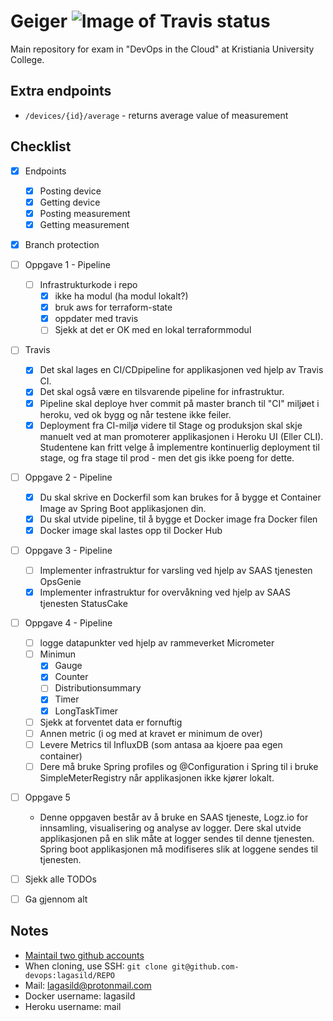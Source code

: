 # Geiger ![Image of Travis status](https://travis-ci.org/lagasild/geiger.svg?branch=master)
Main repository for exam in "DevOps in the Cloud" at Kristiania University College. 

## Extra endpoints 
* `/devices/{id}/average` - returns average value of measurement 

## Checklist 
- [X] Endpoints 
    - [X] Posting device 
    - [X] Getting device 
    - [X] Posting measurement
    - [X] Getting measurement
- [X] Branch protection 
- [ ] Oppgave 1 - Pipeline
    - [ ] Infrastrukturkode i repo 
        - [X] ikke ha modul (ha modul lokalt?) 
        - [X] bruk aws for terraform-state
        - [X] oppdater med travis 
        - [ ] Sjekk at det er OK med en lokal terraformmodul
- [ ] Travis 
    - [X] Det skal lages en CI/CDpipeline for applikasjonen ved hjelp av Travis CI.
    - [X] Det skal også være en tilsvarende pipeline for infrastruktur.
    - [X] Pipeline skal deploye hver commit på master branch til "CI" miljøet i heroku, ved ok bygg og når testene ikke feiler.
    - [X] Deployment fra CI-miljø videre til Stage og produksjon skal skje manuelt ved at man promoterer applikasjonen i Heroku UI (Eller CLI). Studentene kan fritt velge å implementre kontinuerlig deployment til stage, og fra stage til prod - men det gis ikke poeng for dette.
- [ ] Oppgave 2 - Pipeline
    - [X] Du skal skrive en Dockerfil som kan brukes for å bygge et Container Image av Spring Boot applikasjonen din.
    - [X] Du skal utvide pipeline, til å bygge et Docker image fra Docker filen
    - [X] Docker image skal lastes opp til Docker Hub
- [ ] Oppgave 3 - Pipeline
    - [ ] Implementer infrastruktur for varsling ved hjelp av SAAS tjenesten OpsGenie
    - [X] Implementer infrastruktur for overvåkning ved hjelp av SAAS tjenesten StatusCake
- [ ] Oppgave 4 - Pipeline
     - [ ] logge datapunkter ved hjelp av rammeverket Micrometer
     - [ ] Minimun 
        - [X] Gauge
        - [X] Counter
        - [ ] Distributionsummary 
        - [X] Timer 
        - [X] LongTaskTimer 
    - [ ] Sjekk at forventet data er fornuftig 
    - [ ] Annen metric (i og med at kravet er minimum de over)
    - [ ] Levere Metrics til InfluxDB (som antasa aa kjoere paa egen container)
    - [ ] Dere må bruke Spring profiles og @Configuration i Spring til i bruke SimpleMeterRegistry når applikasjonen ikke kjører lokalt.   
- [ ] Oppgave 5
    * Denne oppgaven består av å bruke en SAAS tjeneste, Logz.io for 
    innsamling, visualisering og analyse av logger. Dere skal utvide applikasjonen 
    på en slik måte at logger sendes til denne tjenesten. Spring boot applikasjonen
     må modifiseres slik at loggene sendes til tjenesten.
- [ ] Sjekk alle TODOs 
- [ ] Ga gjennom alt 
      

## Notes 
* [Maintail two github accounts](https://medium.com/the-andela-way/a-practical-guide-to-managing-multiple-github-accounts-8e7970c8fd46)
* When cloning, use SSH: `git clone git@github.com-devops:lagasild/REPO`
* Mail: lagasild@protonmail.com
* Docker username: lagasild
* Heroku username: mail